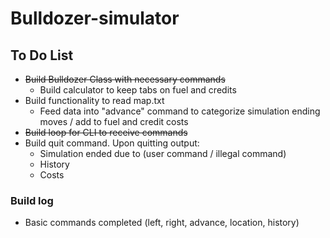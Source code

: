 # Bulldozer-simulator

## To Do List
- ~~Build Bulldozer Class with necessary commands~~
  - Build calculator to keep tabs on fuel and credits
- Build functionality to read map.txt
  - Feed data into "advance" command to categorize simulation ending moves / add to fuel and credit costs
- ~~Build loop for CLI to receive commands~~
- Build quit command. Upon quitting output:
  - Simulation ended due to (user command / illegal command)
  - History
  - Costs

### Build log
- Basic commands completed (left, right, advance, location, history)
